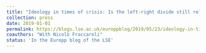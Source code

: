 ```yaml
---
title: "Ideology in times of crisis: Is the left-right divide still relevant in the European Parliament?"
collection: press
date: 2019-01-01
permalink: https://blogs.lse.ac.uk/europpblog/2019/05/23/ideology-in-times-of-crisis-is-the-left-right-divide-still-relevant-in-the-european-parliament/
coauthors: "With Nicolò Fraccaroli"
status: 'In the Europp blog of the LSE'
---
```

